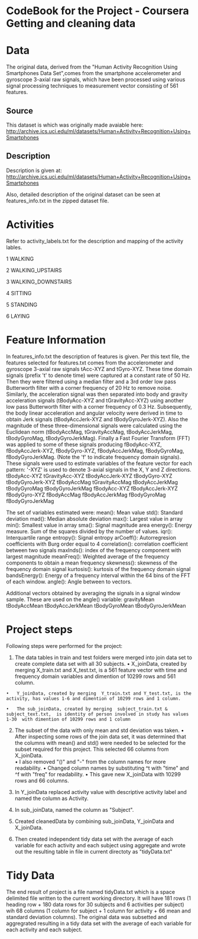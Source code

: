 CodeBook for the Project - Coursera Getting and cleaning data
==============================================================

Data
====

The original data, derived from the "Human Activity Recognition Using Smartphones Data Set",comes from the smartphone accelerometer and gyroscope 3-axial raw signals, which have been processed using various signal processing techniques to measurement vector consisting of 561 features. 

Source
-------

This dataset is which was originally made avaiable here: http://archive.ics.uci.edu/ml/datasets/Human+Activity+Recognition+Using+Smartphones 

Description
-----------

Description is given at: http://archive.ics.uci.edu/ml/datasets/Human+Activity+Recognition+Using+Smartphones

Also,  detailed description of the original dataset can be seen at features_info.txt in the zipped dataset file. 

Activities
==========

Refer to activity_labels.txt for the description and mapping of the activity lables. 

1 WALKING

2 WALKING_UPSTAIRS

3 WALKING_DOWNSTAIRS

4 SITTING

5 STANDING

6 LAYING

Feature Information
===================

In  features_info.txt the description of features is given. 
Per this text file,  the features selected for features.txt comes from the accelerometer and gyroscope 3-axial raw signals tAcc-XYZ and tGyro-XYZ. These time domain signals (prefix 't' to denote time) were captured at a constant rate of 50 Hz. Then they were filtered using a median filter and a 3rd order low pass Butterworth filter with a corner frequency of 20 Hz to remove noise. Similarly, the acceleration signal was then separated into body and gravity acceleration signals (tBodyAcc-XYZ and tGravityAcc-XYZ) using another low pass Butterworth filter with a corner frequency of 0.3 Hz.
Subsequently, the body linear acceleration and angular velocity were derived in time to obtain Jerk signals (tBodyAccJerk-XYZ and tBodyGyroJerk-XYZ). Also the magnitude of these three-dimensional signals were calculated using the Euclidean norm (tBodyAccMag, tGravityAccMag, tBodyAccJerkMag, tBodyGyroMag, tBodyGyroJerkMag).
Finally a Fast Fourier Transform (FFT) was applied to some of these signals producing fBodyAcc-XYZ, fBodyAccJerk-XYZ, fBodyGyro-XYZ, fBodyAccJerkMag, fBodyGyroMag, fBodyGyroJerkMag. (Note the 'f' to indicate frequency domain signals).
These signals were used to estimate variables of the feature vector for each pattern:
'-XYZ' is used to denote 3-axial signals in the X, Y and Z directions.
tBodyAcc-XYZ
tGravityAcc-XYZ
tBodyAccJerk-XYZ
tBodyGyro-XYZ
tBodyGyroJerk-XYZ
tBodyAccMag
tGravityAccMag
tBodyAccJerkMag
tBodyGyroMag
tBodyGyroJerkMag
fBodyAcc-XYZ
fBodyAccJerk-XYZ
fBodyGyro-XYZ
fBodyAccMag
fBodyAccJerkMag
fBodyGyroMag
fBodyGyroJerkMag

The set of variables estimated were:
mean(): Mean value
std(): Standard deviation
mad(): Median absolute deviation
max(): Largest value in array
min(): Smallest value in array
sma(): Signal magnitude area
energy(): Energy measure. Sum of the squares divided by the number of values.
iqr(): Interquartile range
entropy(): Signal entropy
arCoeff(): Autorregresion coefficients with Burg order equal to 4
correlation(): correlation coefficient between two signals
maxInds(): index of the frequency component with largest magnitude
meanFreq(): Weighted average of the frequency components to obtain a mean frequency
skewness(): skewness of the frequency domain signal
kurtosis(): kurtosis of the frequency domain signal
bandsEnergy(): Energy of a frequency interval within the 64 bins of the FFT of each window.
angle(): Angle between to vectors.

Additional vectors obtained by averaging the signals in a signal window sample. These are used on the angle() variable:
gravityMean
tBodyAccMean
tBodyAccJerkMean
tBodyGyroMean
tBodyGyroJerkMean

Project steps
=============

Following steps were performed for the project:
1.   The data tables in train and test folders were merged into join data set to create complete data set with all 30 subjects. 
    •	X_joinData, created by merging  X_train.txt and X_test.txt, is a 561 feature vector with time and frequency domain variables and dimention of 10299 rows and 561 column.

    •	Y_joinData, created by merging  Y_train.txt and Y_test.txt, is the activity, has values 1-6 and dimention of 10299 rows and 1 column.
    
    •	The sub_joinData, created by merging  subject_train.txt & subject_text.txt,  is identity of person involved in study has values 1-30  with dimention of 10299 rows and 1 column
    

2.  The subset of the data with only mean and std deviation was taken.
    •	After inspecting some rows of the join data set, it was determined that the columns with mean() and std() were needed to be selected for  the subset required for this project.  This selected 66 columns from X_joinData.  
    •	I also removed "()" and "-" from the column names for more readability.
    •	Changed column names by substituting ^t with "time" and ^f with "freq" for readability.
    •	This gave new X_joinData with 10299 rows and 66 columns.

3.  In Y_joinData replaced activity value with descriptive activity label and named the column as Activity.
4.  In sub_joinData, named the column as "Subject".
5.  Created cleanedData by combining sub_joinData, Y_joinData and X_joinData.  
6.  Then created independent tidy data set with  the average of each variable for each activity and each subject using aggregate and wrote out the resulting table in file in current directoty as "tidyData.txt"

Tidy Data
=========

The end result of project is a file named tidyData.txt which is a space delimited file written to the current working directory. It will have 181 rows (1 heading row + 180 data rows for 30 subjects and 6 activities per subject) wih 68 columns (1 column for subject + 1 column for activity +  66 mean and standard deviation columns). The original  data was subsetted and  aggregrated resulting in a tidy data set with the average of each variable for each activity and each subject.
